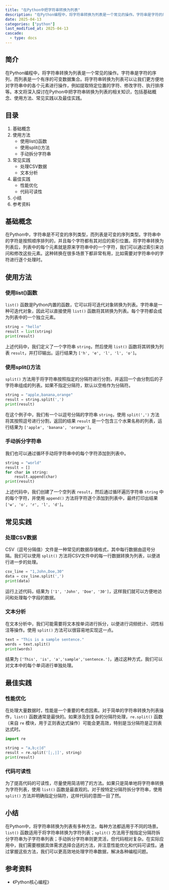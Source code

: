```yaml
---
title: "在Python中把字符串转换为列表"
description: "在Python编程中，将字符串转换为列表是一个常见的操作。字符串是字符的序列，而列表是一个有序的可变数据集合。将字符串转换为列表可以让我们更方便地对字符串中的各个元素进行操作，例如提取特定位置的字符、修改字符、执行排序等。本文将深入探讨在Python中把字符串转换为列表的相关知识，包括基础概念、使用方法、常见实践以及最佳实践。"
date: 2025-04-13
categories: ["python"]
last_modified_at: 2025-04-13
cascade:
  - type: docs
---
```



## 简介
在Python编程中，将字符串转换为列表是一个常见的操作。字符串是字符的序列，而列表是一个有序的可变数据集合。将字符串转换为列表可以让我们更方便地对字符串中的各个元素进行操作，例如提取特定位置的字符、修改字符、执行排序等。本文将深入探讨在Python中把字符串转换为列表的相关知识，包括基础概念、使用方法、常见实践以及最佳实践。

<!-- more -->
## 目录
1. 基础概念
2. 使用方法
    - 使用list()函数
    - 使用split()方法
    - 手动拆分字符串
3. 常见实践
    - 处理CSV数据
    - 文本分析
4. 最佳实践
    - 性能优化
    - 代码可读性
5. 小结
6. 参考资料

## 基础概念
在Python中，字符串是不可变的序列类型，而列表是可变的序列类型。字符串中的字符是按照顺序排列的，并且每个字符都有其对应的索引位置。将字符串转换为列表后，列表中的每个元素就是原来字符串中的一个字符，我们可以通过索引来访问和修改这些元素。这种转换在很多场景下都非常有用，比如需要对字符串中的字符进行逐个处理时。

## 使用方法
### 使用list()函数
`list()` 函数是Python内置的函数，它可以将可迭代对象转换为列表。字符串是一种可迭代对象，因此可以直接使用 `list()` 函数将其转换为列表。每个字符都会成为列表中的一个独立元素。

```python
string = "hello"
result = list(string)
print(result)  
```
上述代码中，我们定义了一个字符串 `string`，然后使用 `list()` 函数将其转换为列表 `result`，并打印输出。运行结果为 `['h', 'e', 'l', 'l', 'o']`。

### 使用split()方法
`split()` 方法用于将字符串按照指定的分隔符进行分割，并返回一个由分割后的子字符串组成的列表。如果不指定分隔符，默认以空格作为分隔符。

```python
string = "apple,banana,orange"
result = string.split(',')
print(result)  
```
在这个例子中，我们有一个以逗号分隔的字符串 `string`，使用 `split(',')` 方法将其按照逗号进行分割，返回的结果 `result` 是一个包含三个水果名称的列表，运行结果为 `['apple', 'banana', 'orange']`。

### 手动拆分字符串
我们也可以通过循环手动将字符串中的每个字符添加到列表中。

```python
string = "world"
result = []
for char in string:
    result.append(char)
print(result)  
```
上述代码中，我们创建了一个空列表 `result`，然后通过循环遍历字符串 `string` 中的每个字符，并使用 `append()` 方法将字符逐个添加到列表中，最终打印出结果 `['w', 'o', 'r', 'l', 'd']`。

## 常见实践
### 处理CSV数据
CSV（逗号分隔值）文件是一种常见的数据存储格式，其中每行数据由逗号分隔。我们可以使用 `split()` 方法将CSV文件中的每一行数据转换为列表，以便进行进一步的处理。

```python
csv_line = "1,John,Doe,30"
data = csv_line.split(',')
print(data)  
```
运行上述代码，结果为 `['1', 'John', 'Doe', '30']`，这样我们就可以方便地访问和处理每个字段的数据。

### 文本分析
在文本分析中，我们可能需要将文本按单词进行拆分，以便进行词频统计、词性标注等操作。使用 `split()` 方法可以很容易地实现这一点。

```python
text = "This is a sample sentence."
words = text.split()
print(words)  
```
结果为 `['This', 'is', 'a','sample','sentence.']`，通过这种方式，我们可以对文本中的每个单词进行单独处理。

## 最佳实践
### 性能优化
在处理大量数据时，性能是一个重要的考虑因素。对于简单的字符串转换为列表操作，`list()` 函数通常是最快的。如果涉及到复杂的分隔符处理，`re.split()` 函数（来自 `re` 模块，用于正则表达式操作）可能会更高效，特别是当分隔符是正则表达式时。

```python
import re

string = "a,b;c|d"
result = re.split('[;,|]', string)
print(result)  
```
### 代码可读性
为了提高代码的可读性，尽量使用简洁明了的方法。如果只是简单地将字符串转换为字符列表，使用 `list()` 函数是最直观的。对于按特定分隔符拆分字符串，使用 `split()` 方法并明确指定分隔符，这样代码的意图一目了然。

## 小结
在Python中，将字符串转换为列表有多种方法，每种方法都适用于不同的场景。`list()` 函数适用于将字符串转换为字符列表；`split()` 方法用于按指定分隔符拆分字符串为子字符串列表；手动拆分字符串则更灵活，但代码相对复杂。在实际应用中，我们需要根据具体需求选择合适的方法，并注意性能优化和代码可读性。通过掌握这些方法，我们可以更高效地处理字符串数据，解决各种编程问题。

## 参考资料
- 《Python核心编程》